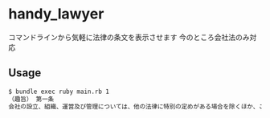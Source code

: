 # handy_lawyer
コマンドラインから気軽に法律の条文を表示させます
今のところ会社法のみ対応

## Usage
```bash
$ bundle exec ruby main.rb 1
（趣旨） 第一条
会社の設立、組織、運営及び管理については、他の法律に特別の定めがある場合を除くほか、この法律の定めるところによる。
```
